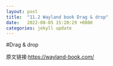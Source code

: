 ```yaml
---
layout: post
title:  "11.2 Wayland book Drag & drop"
date:   2022-08-05 15:20:29 +0800
categories: jekyll update
---
```

#Drag & drop

原文链接:https://wayland-book.com/
